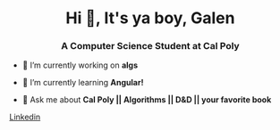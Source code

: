 <h1 align="center">Hi 👋, It's ya boy, Galen</h1>
<h3 align="center">A Computer Science Student at Cal Poly</h3>

- 🔭 I’m currently working on **algs**

- 🌱 I’m currently learning **Angular!**

- 💬 Ask me about **Cal Poly || Algorithms || D&D || your favorite book**

[Linkedin](https://www.linkedin.com/in/galen-borgman/)
